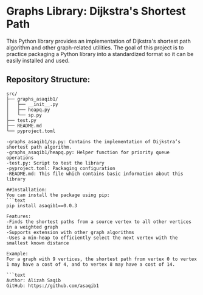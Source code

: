 # Graphs Library: Dijkstra's Shortest Path
This Python library provides an implementation of Dijkstra's shortest path algorithm and other graph-related utilities. The goal of this project is to practice packaging a Python library into a 
standardized format so it can be easily installed and used.

## Repository Structure: 
```text
src/
├── graphs_asaqib1/
│   ├── __init__.py
│   ├── heapq.py
│   └── sp.py
├── test.py
├── README.md
└── pyproject.toml

-graphs_asaqib1/sp.py: Contains the implementation of Dijkstra’s shortest path algorithm. 
-graphs_asaqib1/heapq.py: Helper function for priority queue operations
-test.py: Script to test the library
-pyproject.toml: Packaging configuration
-README.md: This file which contains basic information about this library

##Installation: 
You can install the package using pip: 
```text
pip install asaqib1==0.0.3

Features: 
-Finds the shortest paths from a source vertex to all other vertices in a weighted graph
-Supports extension with other graph algorithms
-Uses a min-heap to efficiently select the next vertex with the smallest known distance

Example: 
For a graph with 9 vertices, the shortest path from vertex 0 to vertex 1 may have a cost of 4, and to vertex 8 may have a cost of 14.

```text
Author: Alizah Saqib
GitHub: https://github.com/asaqib1
